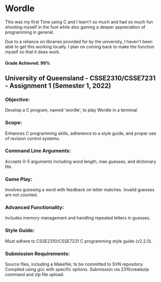 # Wordle

This was my first Time using C and I learn't so much and had so much fun shooting myself in the foot while also gaining a deeper appreciation of programming in general.

Due to a reliance on libraries provided for by the university, I haven't been able to get this working locally. I plan on coming back to make the function myself so that it does work.

#### Grade Achieved: 99%

## University of Queensland - CSSE2310/CSSE7231 - Assignment 1 (Semester 1, 2022)

### Objective:
Develop a C program, named 'wordle', to play Wordle in a terminal.

### Scope: 
Enhances C programming skills, adherence to a style guide, and proper use of revision control systems.

### Command Line Arguments: 
Accepts 0-5 arguments including word length, max guesses, and dictionary file.

### Game Play: 
Involves guessing a word with feedback on letter matches. Invalid guesses are not counted.

### Advanced Functionality: 
Includes memory management and handling repeated letters in guesses.

### Style Guide: 
Must adhere to CSSE2310/CSSE7231 C programming style guide (v2.2.0).

### Submission Requirements:
Source files, including a Makefile, to be committed to SVN repository.
Compiled using gcc with specific options.
Submission via 2310createzip command and zip file upload.
